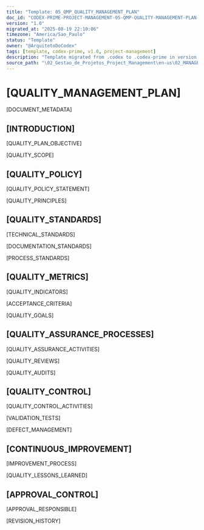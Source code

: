 ```yaml
---
title: "Template: 05_QMP_QUALITY_MANAGEMENT_PLAN"
doc_id: "CODEX-PRIME-PROJECT-MANAGEMENT-05-QMP-QUALITY-MANAGEMENT-PLAN-V1.0"
version: "1.0"
migrated_at: "2025-08-19 22:10:06"
timezone: "America/Sao_Paulo"
status: "Template"
owner: "@ArquitetoDoCodex"
tags: [template, codex-prime, v1.0, project-management]
description: "Template migrated from .codex to .codex-prime in version 1.0"
source_path: "\02_Gestao_de_Projetos_Project_Management\en-us\02_MANAGEMENT_PLANS\05_QMP_QUALITY_MANAGEMENT_PLAN.md"
---
```


# [QUALITY_MANAGEMENT_PLAN]

[DOCUMENT_METADATA]

## [INTRODUCTION]

[QUALITY_PLAN_OBJECTIVE]

[QUALITY_SCOPE]

## [QUALITY_POLICY]

[QUALITY_POLICY_STATEMENT]

[QUALITY_PRINCIPLES]

## [QUALITY_STANDARDS]

[TECHNICAL_STANDARDS]

[DOCUMENTATION_STANDARDS]

[PROCESS_STANDARDS]

## [QUALITY_METRICS]

[QUALITY_INDICATORS]

[ACCEPTANCE_CRITERIA]

[QUALITY_GOALS]

## [QUALITY_ASSURANCE_PROCESSES]

[QUALITY_ASSURANCE_ACTIVITIES]

[QUALITY_REVIEWS]

[QUALITY_AUDITS]

## [QUALITY_CONTROL]

[QUALITY_CONTROL_ACTIVITIES]

[VALIDATION_TESTS]

[DEFECT_MANAGEMENT]

## [CONTINUOUS_IMPROVEMENT]

[IMPROVEMENT_PROCESS]

[QUALITY_LESSONS_LEARNED]

## [APPROVAL_CONTROL]

[APPROVAL_RESPONSIBLE]

[REVISION_HISTORY]